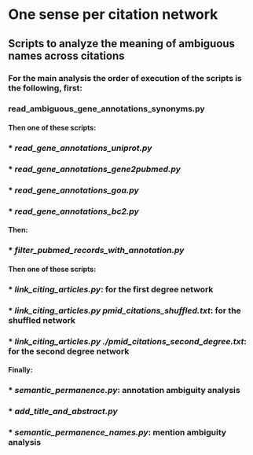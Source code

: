 # One sense per citation network

## Scripts to analyze the meaning of ambiguous names across citations

### For the main analysis the order of execution of the scripts is the following, first:

### read_ambiguous_gene_annotations_synonyms.py

#### Then one of these scripts:

### * *read_gene_annotations_uniprot.py*
### * *read_gene_annotations_gene2pubmed.py*
### * *read_gene_annotations_goa.py*
### * *read_gene_annotations_bc2.py*

#### Then:

### * *filter_pubmed_records_with_annotation.py*

#### Then one of these scripts:

### * *link_citing_articles.py*: for the first degree network
### * *link_citing_articles.py pmid_citations_shuffled.txt*: for the shuffled network
### * *link_citing_articles.py ./pmid_citations_second_degree.txt*: for the second degree network

#### Finally:

### * *semantic_permanence.py*: annotation ambiguity analysis

### * *add_title_and_abstract.py*

### * *semantic_permanence_names.py*: mention ambiguity analysis
